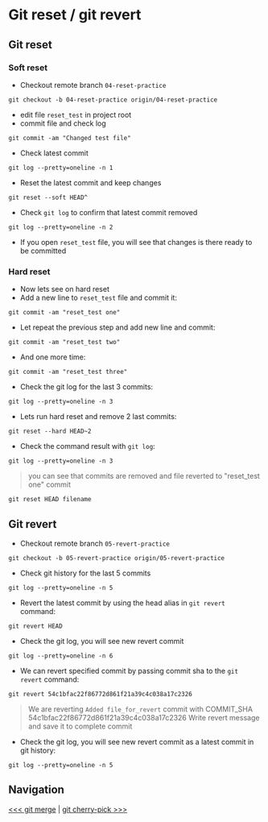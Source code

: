 # Git reset / git revert

## Git reset

### Soft reset

- Checkout remote branch `04-reset-practice`

```shell
git checkout -b 04-reset-practice origin/04-reset-practice
```

- edit file `reset_test` in project root
- commit file and check log

```shell
git commit -am "Changed test file"
```

- Check latest commit

```shell
git log --pretty=oneline -n 1 
```

- Reset the latest commit and keep changes

```shell
git reset --soft HEAD^
```

- Check `git log` to confirm that latest commit removed

```shell
git log --pretty=oneline -n 2
```

- If you open `reset_test` file, you will see that changes is there ready to be committed 

### Hard reset

- Now lets see on hard reset
- Add a new line to `reset_test` file and commit it:

```shell
git commit -am "reset_test one"
```

- Let repeat the previous step and add new line and commit:

```shell
git commit -am "reset_test two"
```

- And one more time:

```shell
git commit -am "reset_test three"
```

- Check the git log for the last 3 commits:

```shell
git log --pretty=oneline -n 3
```

- Lets run hard reset and remove 2 last commits:

```
git reset --hard HEAD~2
```

- Check the command result with `git log`:

```shell
git log --pretty=oneline -n 3
```

> you can see that commits are removed and file reverted to "reset_test one" commit


```shell
git reset HEAD filename
```

## Git revert

- Checkout remote branch `05-revert-practice`

```shell
git checkout -b 05-revert-practice origin/05-revert-practice
```

- Check git history for the last 5 commits

```shell
git log --pretty=oneline -n 5
```

- Revert the latest commit by using the head alias in `git revert` command:

```shell
git revert HEAD
```

- Check the git log, you will see new revert commit

```shell
git log --pretty=oneline -n 6
```

- We can revert specified commit by passing commit sha to the `git revert` command:

```shell
git revert 54c1bfac22f86772d861f21a39c4c038a17c2326
```

> We are reverting `Added file_for_revert` commit with COMMIT_SHA 54c1bfac22f86772d861f21a39c4c038a17c2326
> Write revert message and save it to complete commit

- Check the git log, you will see new revert commit as a latest commit in git history:

```shell
git log --pretty=oneline -n 5
```

## Navigation

[<<< git merge](../03_merge/README.md) |
[git cherry-pick >>>](../05_cherry_pick/README.md)